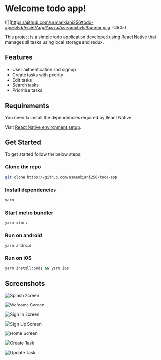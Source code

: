 
# Welcome todo app!

![](https://github.com/usmankiani256/todo-app/blob/main/App/Assets/screenshots/banner.png =250x)

This project is a simple todo application developed using React Native that manages all tasks using local storage and redux.

## Features

 - User authentication and signup
 - Create tasks with priority
 - Edit tasks
 - Search tasks
 - Prioritise tasks
 
## Requirements
 
 You need to install the dependencies required by React Native.

Visit [React Native environment setup](https://reactnative.dev/docs/environment-setup).

## Get Started

To get started follow the below steps:

### Clone the repo

```bash
git clone https://github.com/usmankiani256/todo-app
```

### Install dependencies
```bash
yarn
```

### Start metro bundler

 
```bash
yarn start
```

### Run on android

```bash
yarn android
```

### Run on iOS

```bash
yarn install:pods && yarn ios
```

## Screenshots

![Splash Screen](https://github.com/usmankiani256/todo-app/blob/main/App/Assets/screenshots/1.%20Splash.png)

![Welcome Screen](https://github.com/usmankiani256/todo-app/blob/main/App/Assets/screenshots/2.%20Welcome.png)

![Sign In Screen](https://github.com/usmankiani256/todo-app/blob/main/App/Assets/screenshots/3.%20Sign%20In.png)

![Sign Up Screen](https://github.com/usmankiani256/todo-app/blob/main/App/Assets/screenshots/4.%20Sign%20Up.png)

![Home Screen](https://github.com/usmankiani256/todo-app/blob/main/App/Assets/screenshots/5.%20Home.png)

![Create Task](https://github.com/usmankiani256/todo-app/blob/main/App/Assets/screenshots/6.%20Create%20Task.png)

![Update Task](https://github.com/usmankiani256/todo-app/blob/main/App/Assets/screenshots/7.%20Update%20Task.png)




